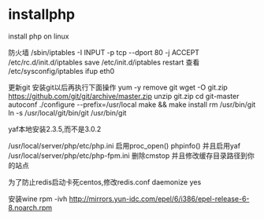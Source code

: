 # installphp
install php on linux

防火墙
/sbin/iptables -I INPUT -p tcp --dport 80 -j ACCEPT 
/etc/rc.d/init.d/iptables save
/etc/init.d/iptables restart
查看
/etc/sysconfig/iptables
ifup eth0

更新git 安装git以后再执行下面操作
yum -y remove git
wget -O git.zip https://github.com/git/git/archive/master.zip
unzip git.zip
cd git-master
autoconf
./configure --prefix=/usr/local
make && make install
rm /usr/bin/git
ln -s /usr/local/git/bin/git /usr/bin/git

yaf本地安装2.3.5,而不是3.0.2

/usr/local/server/php/etc/php.ini 启用proc_open() phpinfo() 并且启用yaf
/usr/local/server/php/etc/php-fpm.ini 删除cmstop 并且修改缓存目录路径到你的站点

为了防止redis启动卡死centos,修改redis.conf
daemonize yes

安装wine
rpm -ivh http://mirrors.yun-idc.com/epel/6/i386/epel-release-6-8.noarch.rpm